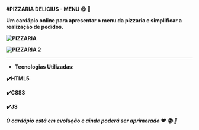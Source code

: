 <b> #PIZZARIA DELICIUS - MENU <b> :yum: 	:pizza:
  
Um cardápio online para apresentar o menu da pizzaria e simplificar a realização de pedidos.

![PIZZARIA](https://user-images.githubusercontent.com/119889095/210110347-1671f1c7-d0da-4a24-9981-5d29384131cf.png)

![PIZZARIA 2 ](https://user-images.githubusercontent.com/119889095/210110346-2c504ae5-1731-4794-b67c-0086518709a9.png)
  
 ---

- Tecnologias Utilizadas:

:heavy_check_mark:HTML5

:heavy_check_mark:CSS3

:heavy_check_mark:JS


<i> O cardápio está em evolução e ainda poderá ser aprimorado <i> 	:hearts: :books: :owl:
